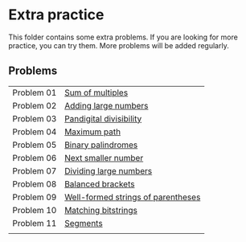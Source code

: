 # Extra practice

This folder contains some extra problems. If you are looking for more practice, you can try them. More problems will be added regularly.

## Problems

|||
|:---:|:---|
| Problem 01 | [Sum of multiples](prob01) |
| Problem 02 | [Adding large numbers](prob02) |
| Problem 03 | [Pandigital divisibility](prob03) |
| Problem 04 | [Maximum path](prob04) |
| Problem 05 | [Binary palindromes](prob05) |
| Problem 06 | [Next smaller number](prob06) |
| Problem 07 | [Dividing large numbers](prob07) |
| Problem 08 | [Balanced brackets](prob08) |
| Problem 09 | [Well-formed strings of parentheses](prob09) |
| Problem 10 | [Matching bitstrings](prob10) |
| Problem 11 | [Segments](prob11) |
|||
